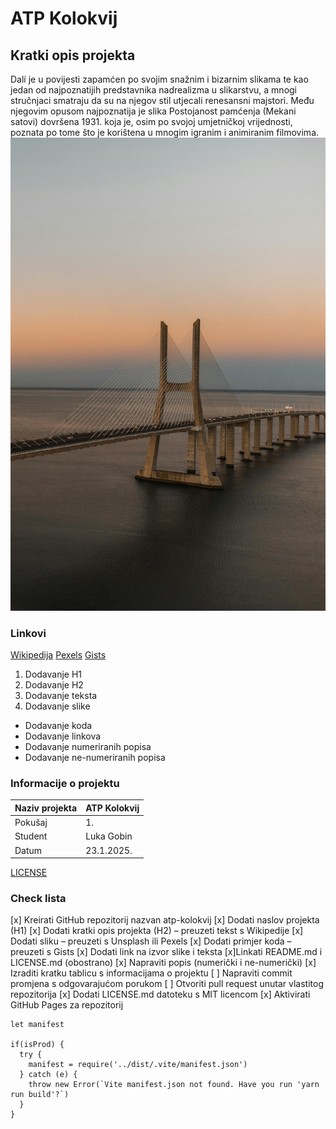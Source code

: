 # ATP Kolokvij
## Kratki opis projekta
Dalí je u povijesti zapamćen po svojim snažnim i bizarnim slikama te kao jedan od najpoznatijih predstavnika nadrealizma u slikarstvu, a mnogi stručnjaci smatraju da su na njegov stil utjecali renesansni majstori. Među njegovim opusom najpoznatija je slika Postojanost pamćenja (Mekani satovi) dovršena 1931. koja je, osim po svojoj umjetničkoj vrijednosti, poznata po tome što je korištena u mnogim igranim i animiranim filmovima.
![Slika](https://github.com/Luka137/atp-kolokvij/blob/main/slika.jpg)
### Linkovi
[Wikipedija](https://hr.wikipedia.org/wiki/Glavna_stranica)
[Pexels](https://www.pexels.com/search/ronaldo/)
[Gists](https://gist.github.com/discover)

1. Dodavanje H1
2. Dodavanje H2
3. Dodavanje teksta
4. Dodavanje slike
- Dodavanje koda
- Dodavanje linkova
- Dodavanje numeriranih popisa
- Dodavanje ne-numeriranih popisa

### Informacije o projektu

| Naziv projekta   | ATP Kolokvij      |
|------------------|-------------------|
| Pokušaj          | 1.                |
| Student          | Luka Gobin        |
| Datum            | 23.1.2025.        |

[LICENSE](https://github.com/Luka137/atp-kolokvij/blob/main/LICENSE.md)

### Check lista
[x] Kreirati GitHub repozitorij nazvan atp-kolokvij
[x] Dodati naslov projekta (H1)
[x] Dodati kratki opis projekta (H2) – preuzeti tekst s Wikipedije
[x] Dodati sliku – preuzeti s Unsplash ili Pexels
[x] Dodati primjer koda – preuzeti s Gists
[x] Dodati link na izvor slike i teksta
[x]Linkati README.md i LICENSE.md (obostrano)
[x] Napraviti popis (numerički i ne-numerički)
[x] Izraditi kratku tablicu s informacijama o projektu
[ ] Napraviti commit promjena s odgovarajućom porukom
[ ] Otvoriti pull request unutar vlastitog repozitorija
[x] Dodati LICENSE.md datoteku s MIT licencom
[x] Aktivirati GitHub Pages za repozitorij

```const isProd = process.env.NODE_ENV === 'production'
let manifest

if(isProd) {
  try {
    manifest = require('../dist/.vite/manifest.json')
  } catch (e) {
    throw new Error(`Vite manifest.json not found. Have you run 'yarn run build'?`)
  }
}
